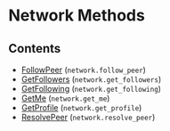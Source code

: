 # Network Methods

## Contents

 - [FollowPeer](FollowPeer.md) (`network.follow_peer`)
 - [GetFollowers](GetFollowers.md) (`network.get_followers`)
 - [GetFollowing](GetFollowing.md) (`network.get_following`)
 - [GetMe](GetMe.md) (`network.get_me`)
 - [GetProfile](GetProfile.md) (`network.get_profile`)
 - [ResolvePeer](ResolvePeer.md) (`network.resolve_peer`)